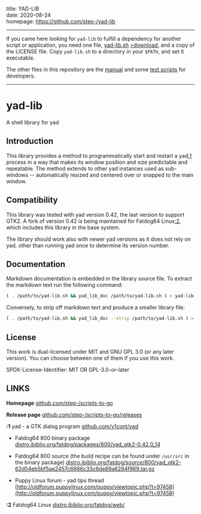 title: YAD-LIB  
date: 2020-08-24  
homepage: <https://github.com/step-/yad-lib>  

---

If you came here looking for `yad-lib` to fulfill a dependency for another
script or application, you need one file,
[yad-lib.sh](https://github.com/step-/yad-lib/blob/master/usr/bin/yad-lib.sh)
[>download](https://raw.githubusercontent.com/step-/yad-lib/master/usr/bin/yad-lib.sh),
and a copy of the LICENSE file.
Copy `yad-lib.sh` to a directory in your `$PATH`, and set it executable.

The other files in this repository are the
[manual](https://github.com/step-/yad-lib/blob/master/usr/share/doc/yad-lib/index.md)
and some [test scripts](https://github.com/step-/yad-lib/tree/master/usr/share/yad-lib)
for developers.

---

# yad-lib

A shell library for yad

## Introduction

This library provides a method to programmatically start and restart a
yad[:1](#LINKS) process in a way that makes its window position and size
predictable and repeatable. The method extends to other yad instances used as
sub-windows -- automatically resized and centered over or snapped to the main
window.

## Compatibility

This library was tested with yad version 0.42, the last version to support GTK2.
A fork of version 0.42 is being maintained for Fatdog64 Linux[:2](#LINKS), which
includes this library in the base system.

The library should work also with newer yad versions as it does not rely on yad,
other than running yad once to determine its version number.

## Documentation

Markdown documentation is embedded in the
library source file. To extract the markdown text run the following
command:

```sh
( . /path/to/yad-lib.sh && yad_lib_doc /path/to/yad-lib.sh ) > yad-lib-doc.md
```

Conversely, to strip off markdown text and produce a smaller library file:

```sh
( . /path/to/yad-lib.sh && yad_lib_doc --strip /path/to/yad-lib.sh ) > yad-lib-new.sh
```

## License

This work is dual-licensed under MIT and GNU GPL 3.0 (or any later version).
You can choose between one of them if you use this work.

SPDX-License-Identifier: MIT OR GPL-3.0-or-later

<a name="LINKS"></a>

## LINKS

**Homepage**
[github.com/step-/scripts-to-go](https://github.com/step-/yad-lib)

**Release page**
[github.com/step-/scripts-to-go/releases](https://github.com/step-/yad-lib/releases)

**:1** yad - a GTK dialog program
[github.com/v1cont/yad](https://github.com/v1cont/yad/)

* Fatdog64 800 binary package
[distro.ibiblio.org/fatdog/packages/800/yad_gtk2-0.42.0_14](http://distro.ibiblio.org/fatdog/packages/800/yad_gtk2-0.42.0_5-x86_64-1.txz)

* Fatdog64 800 source (the build recipe can be found under `/usr/src` in the binary package)
[distro.ibiblio.org/fatdog/source/800/yad_gtk2-62d54eb5bf5ae2457c6986c33c6de89a6284f969.tar.gz](http://distro.ibiblio.org/fatdog/source/800/yad_gtk2-62d54eb5bf5ae2457c6986c33c6de89a6284f969.tar.gz)

* Puppy Linux forum - yad tips thread
[http://oldforum.puppylinux.com/puppy/viewtopic.php?t=97458](http://oldforum.puppylinux.com/puppy/viewtopic.php?t=97458)

**:2** Fatdog64 Linux
[distro.ibiblio.org/fatdog/web/](http://distro.ibiblio.org/fatdog/web/)

